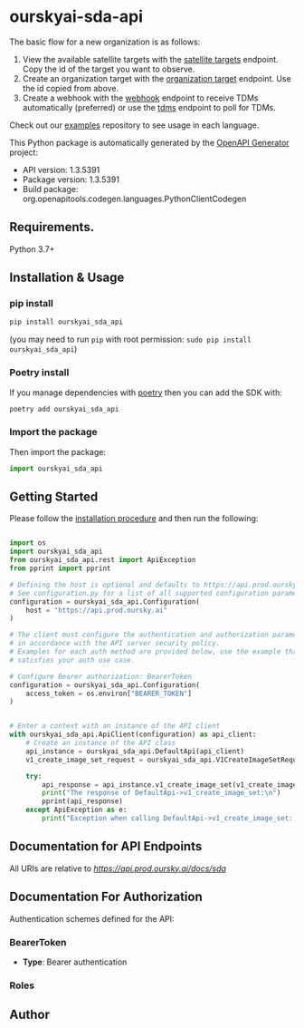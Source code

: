 # ourskyai-sda-api
The basic flow for a new organization is as follows:
1. View the available satellite targets with the [satellite targets](https://api.prod.oursky.ai/docs/sda#tag/satellite-targets/get/v1/satellite-targets) endpoint. Copy the id of the target you want to observe.
2. Create an organization target with the [organization target](https://api.prod.oursky.ai/docs/sda#tag/organization-targets/get/v1/organization-targets) endpoint. Use the id copied from above.
3. Create a webhook with the [webhook](https://api.prod.oursky.ai/docs/sda#tag/webhooks/post/v1/communications/webhook) endpoint to receive TDMs automatically (preferred) or use the [tdms](https://api.prod.oursky.ai/docs/sda#tag/tdms/get/v1/tdms) endpoint to poll for TDMs.

Check out our [examples](https://github.com/ourskyai/oursky-examples) repository to see usage in each language.

This Python package is automatically generated by the [OpenAPI Generator](https://openapi-generator.tech) project:

- API version: 1.3.5391
- Package version: 1.3.5391
- Build package: org.openapitools.codegen.languages.PythonClientCodegen

## Requirements.

Python 3.7+

## Installation & Usage
### pip install

```sh
pip install ourskyai_sda_api
```
(you may need to run `pip` with root permission: `sudo pip install ourskyai_sda_api`)

### Poetry install
If you manage dependencies with [poetry](https://python-poetry.org/) then you can add the SDK with:

```sh
poetry add ourskyai_sda_api
```

### Import the package

Then import the package:
```python
import ourskyai_sda_api
```

## Getting Started

Please follow the [installation procedure](#installation--usage) and then run the following:

```python

import os
import ourskyai_sda_api
from ourskyai_sda_api.rest import ApiException
from pprint import pprint

# Defining the host is optional and defaults to https://api.prod.oursky.ai
# See configuration.py for a list of all supported configuration parameters.
configuration = ourskyai_sda_api.Configuration(
    host = "https://api.prod.oursky.ai"
)

# The client must configure the authentication and authorization parameters
# in accordance with the API server security policy.
# Examples for each auth method are provided below, use the example that
# satisfies your auth use case.

# Configure Bearer authorization: BearerToken
configuration = ourskyai_sda_api.Configuration(
    access_token = os.environ["BEARER_TOKEN"]
)


# Enter a context with an instance of the API client
with ourskyai_sda_api.ApiClient(configuration) as api_client:
    # Create an instance of the API class
    api_instance = ourskyai_sda_api.DefaultApi(api_client)
    v1_create_image_set_request = ourskyai_sda_api.V1CreateImageSetRequest() # V1CreateImageSetRequest | 

    try:
        api_response = api_instance.v1_create_image_set(v1_create_image_set_request)
        print("The response of DefaultApi->v1_create_image_set:\n")
        pprint(api_response)
    except ApiException as e:
        print("Exception when calling DefaultApi->v1_create_image_set: %s\n" % e)

```

## Documentation for API Endpoints

All URIs are relative to *https://api.prod.oursky.ai/docs/sda*

<a id="documentation-for-authorization"></a>
## Documentation For Authorization


Authentication schemes defined for the API:
<a id="BearerToken"></a>
### BearerToken

- **Type**: Bearer authentication

<a id="Roles"></a>
### Roles



## Author


